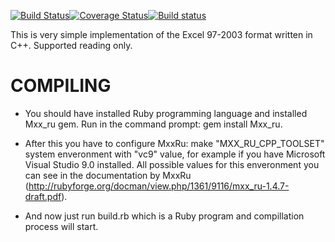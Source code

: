 [![Build Status](https://travis-ci.org/igormironchik/read-excel.svg?branch=master)](https://travis-ci.org/igormironchik/read-excel)[![Coverage Status](https://coveralls.io/repos/github/igormironchik/read-excel/badge.svg?branch=master)](https://coveralls.io/github/igormironchik/read-excel?branch=master)[![Build status](https://ci.appveyor.com/api/projects/status/qp5re03oy20932ve/branch/master?svg=true)](https://ci.appveyor.com/project/igormironchik/read-excel/branch/master)

This is very simple implementation of the Excel 97-2003 format written in C++.
Supported reading only.


# COMPILING

 * You should have installed Ruby programming language and installed Mxx_ru gem.
   Run in the command prompt: gem install Mxx_ru.

 * After this you have to configure MxxRu: make "MXX_RU_CPP_TOOLSET" system enveronment
   with "vc9" value, for example if you have Microsoft Visual Studio 9.0 installed. All
   possible values for this enveronment you can see in the documentation by MxxRu
   (http://rubyforge.org/docman/view.php/1361/9116/mxx_ru-1.4.7-draft.pdf).

 * And now just run build.rb which is a Ruby program and compillation process will start.

